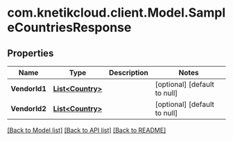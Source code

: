 # com.knetikcloud.client.Model.SampleCountriesResponse
## Properties

Name | Type | Description | Notes
------------ | ------------- | ------------- | -------------
**VendorId1** | [**List&lt;Country&gt;**](Country.md) |  | [optional] [default to null]
**VendorId2** | [**List&lt;Country&gt;**](Country.md) |  | [optional] [default to null]

[[Back to Model list]](../README.md#documentation-for-models) [[Back to API list]](../README.md#documentation-for-api-endpoints) [[Back to README]](../README.md)

